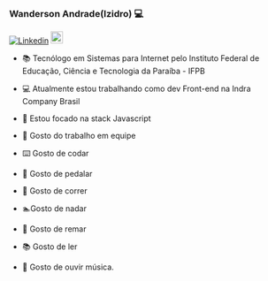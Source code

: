 ### Wanderson Andrade(Izidro) 💻

[![Linkedin](https://img.shields.io/badge/-LinkedIn-blue?style=flat&logo=Linkedin&logoColor=white)](https://www.linkedin.com/in/wanderson-andrade/)
[<img src="https://img.shields.io/github/followers/AndradeWI?label=follow&style=social" height="22" title="Follow me" />](https://github.com/AndradeWI)

- 📚 Tecnólogo em Sistemas para Internet pelo Instituto Federal de Educação, Ciência e Tecnologia da Paraíba - IFPB
- 💻 Atualmente estou trabalhando como dev Front-end na Indra Company Brasil
- 📰 Estou focado na stack Javascript

- 🤝 Gosto do trabalho em equipe
- ⌨️ Gosto de codar
- 🚴 Gosto de pedalar
- 🏃 Gosto de correr
- 🏊‍Gosto de nadar
- 🛶 Gosto de remar
- 📚 Gosto de ler
- 🎵 Gosto de ouvir música.

<!--
<p align="center"> 
 <a><img src="https://github-readme-stats.vercel.app/api?username=AndradeWI&show_icons=true&theme=graywhite" /></a>
</p> 
--!>

